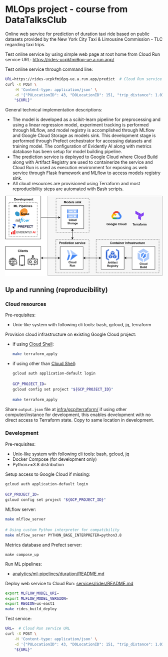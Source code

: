 # MLOps project - course from DataTalksClub

Online web service for prediction of duration taxi ride based on public datasets provided by the New York City Taxi & Limousine Commission - TLC regarding taxi trips.

Test online service by using simple web page at root home from Cloud Run service URL: https://rides-ucpkfmi6pq-ue.a.run.app/

Test online service through command line:
```bash
URL=https://rides-ucpkfmi6pq-ue.a.run.app/predict  # Cloud Run service URL
curl -X POST \
    -H 'Content-type: application/json' \
    -d '{"PULocationID": 43, "DOLocationID": 151, "trip_distance": 1.01}' \
    "${URL}"
```

General technical implementation descriptions:
- The model is developed as a scikit-learn pipeline for preprocessing and using a linear regression model, experiment tracking is performed through MLflow, and model registry is accomplished through MLflow and Google Cloud Storage as models sink. This development stage is performed through Prefect orchestrator for accessing datasets and training model. The configuration of Evidently AI along with metrics database has been setup for model building pipeline.
- The prediction service is deployed to Google Cloud where Cloud Build along with Artifact Registry are used to containerize the service and Cloud Run is used as execution environment for exposing as web service through Flask framework and MLflow to access models registry sink.
- All cloud resources are provisioned using Terraform and most reproducibility steps are automated with Bash scripts.

![](diagram.png)

## Up and running (reproducibility)

### Cloud resources
Pre-requisites:
- Unix-like system with following cli tools: bash, gcloud, jq, terraform

Provision cloud infrastructure on existing Google Cloud project:
- if using [Cloud Shell](https://console.cloud.google.com/?cloudshell=true):
    ```bash
    make terraform_apply
    ```
- if using other than [Cloud Shell](https://console.cloud.google.com/?cloudshell=true):
    ```bash
    gcloud auth application-default login

    GCP_PROJECT_ID=
    gcloud config set project "${GCP_PROJECT_ID}"

    make terraform_apply
    ```

Share `output.json` file at [infra/gcp/terraform/](infra/gcp/terraform/) if using other computer/instance for development, this enables development with no direct access to Terraform state. Copy to same location in development.

### Development
Pre-requisites:
- Unix-like system with following cli tools: bash, gcloud, jq
- Docker Compose (for development only)
- Python>=3.8 distribution

Setup access to Google Cloud if missing:
```bash
gcloud auth application-default login

GCP_PROJECT_ID=
gcloud config set project "${GCP_PROJECT_ID}"
```

MLflow server:
```bash
make mlflow_server

# Using custom Python interpreter for compatibility
make mlflow_server PYTHON_BASE_INTERPRETER=python3.8
```

Metrics database and Prefect server:
```
make compose_up
```

Run ML pipelines:
- [analytics/ml-pipelines/duration/README.md](./analytics/ml-pipelines/duration/README.md)

Deploy web service to Cloud Run: [services/rides/README.md](./services/rides/README.md)
```bash
export MLFLOW_MODEL_URI=
export MLFLOW_MODEL_VERSION=
export REGION=us-east1
make rides_build_deploy
```

Test service:
```bash
URL=  # Cloud Run service URL
curl -X POST \
    -H 'Content-type: application/json' \
    -d '{"PULocationID": 43, "DOLocationID": 151, "trip_distance": 1.01}' \
    "${URL}"
```
